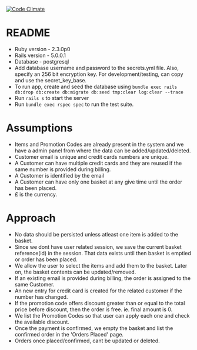 [![Code Climate](https://codeclimate.com/github/prasadsurase/shopping-app/badges/gpa.svg)](https://codeclimate.com/github/prasadsurase/shopping-app)


# README

* Ruby version - 2.3.0p0
* Rails version - 5.0.0.1
* Database - postgresql
* Add database username and password to the secrets.yml file. Also, specify an 256 bit encryption key.
  For development/testing, can copy and use the secret_key_base.
* To run app, create and seed the database using `bundle exec rails db:drop db:create db:migrate db:seed tmp:clear log:clear --trace`
* Run `rails s` to start the server
* Run `bundle exec rspec spec` to run the test suite.

# Assumptions

* Items and Promotion Codes are already present in the system and we have a admin panel from where the data can be added/updated/deleted.
* Customer email is unique and credit cards numbers are unique.
* A Customer can have multiple credit cards and they are reused if the same number is provided during billing.
* A Customer is identified by the email
* A Customer can have only one basket at any give time until the order has been placed.
* £ is the currency.


# Approach

* No data should be persisted unless atleast one item is added to the basket.
* Since we dont have user related session, we save the current basket reference(id) in the session. That data exists until then basket is emptied
  or order has been placed.
* We allow the user to select the items and add them to the basket. Later on, the basket contents can be updated/removed.
* If an existing email is provided during billing, the order is assigned to the same Customer.
* An new entry for credit card is created for the related customer if the number has changed.
* If the promotion code offers discount greater than or equal to the total price before discount, then the order is free. ie. final amount is 0.
* We list the Promotion Codes so that user can apply each one and check the available discount.
* Once the payment is confirmed, we empty the basket and list the confirmed order in the 'Orders Placed' page.
* Orders once placed/confirmed, cant be updated or deleted.
